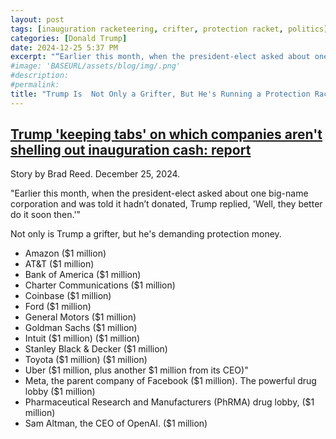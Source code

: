 ```yaml
---
layout: post
tags: [inauguration racketeering, crifter, protection racket, politics]
categories: [Donald Trump]
date: 2024-12-25 5:37 PM
excerpt: "“Earlier this month, when the president-elect asked about one big-name corporation and was told it hadn’t donated, Trump replied, 'Well, they better do it soon then.”"
#image: 'BASEURL/assets/blog/img/.png'
#description:
#permalink:
title: "Trump Is  Not Only a Grifter, But He's Running a Protection Racket"
---
```



## [Trump 'keeping tabs' on which companies aren't shelling out inauguration cash: report](https://www.rawstory.com/trump-corruption-2670678489/)

Story by Brad Reed. December 25, 2024.

"Earlier this month, when the president-elect asked about one big-name corporation and was told it hadn’t donated, Trump replied, 'Well, they better do it soon then.'"

Not only is Trump a grifter, but he's demanding protection money.

- Amazon (\$1 million)
- AT&T (\$1 million)
- Bank of America (\$1 million)
- Charter Communications (\$1 million)
- Coinbase (\$1 million)
- Ford (\$1 million)
- General Motors (\$1 million)
- Goldman Sachs (\$1 million)
- Intuit (\$1 million) (\$1 million)
- Stanley Black & Decker (\$1 million)
- Toyota (\$1 million) (\$1 million)
- Uber (\$1 million, plus another \$1 million from its CEO)"
- Meta, the parent company of Facebook (\$1 million). The powerful drug lobby  (\$1 million)
- Pharmaceutical Research and Manufacturers (PhRMA) drug lobby, (\$1 million)
- Sam Altman, the CEO of OpenAI. (\$1 million)